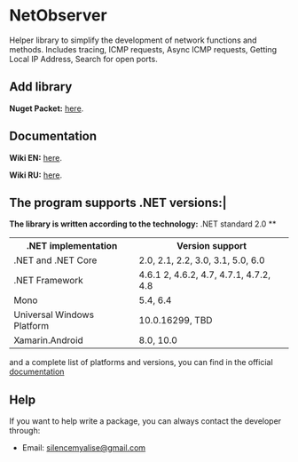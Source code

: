 # NetObserver

Helper library to simplify the development of network functions and methods.
Includes tracing, ICMP requests, Async ICMP requests, Getting Local IP Address, Search for open ports.

## Add library
**Nuget Packet:** [here](https://www.nuget.org/packages/NetObserver.Helper/ "Actual Nuget Packet").

## Documentation

**Wiki EN:** [here](https://github.com/hekkaaa/NetObserver/wiki#ru-ru "Documentation in English").

**Wiki RU:** [here](https://github.com/hekkaaa/NetObserver/wiki#ru-ru "Документация на русском").


## The program supports .NET versions:|

**The library is written according to the technology:** .NET standard 2.0 **

<table>
  <tr>
    <th>.NET implementation</th>
    <th>Version support</th>
  </tr>
  <tr>
    <td>
      .NET and .NET Core
    </td>
    <td>
      2.0, 2.1, 2.2, 3.0, 3.1, 5.0, 6.0
    </td>
  </tr>
  <tr>
    <td>
      .NET Framework
    </td>
    <td>
      4.6.1 2, 4.6.2, 4.7, 4.7.1, 4.7.2, 4.8
    </td>
  </tr>
  <tr>
    <td>
      Mono
    </td>
    <td>
      5.4, 6.4
    </td>
  </tr>
  <tr>
    <td>
      Universal Windows Platform
    </td>
    <td>
      10.0.16299, TBD
    </td>
  </tr>
 <tr>
    <td>
      Xamarin.Android
    </td>
    <td>
      8.0, 10.0
    </td>
  </tr>
</table>
and a complete list of platforms and versions, you can find in the official <a href="https://docs.microsoft.com/en-us/dotnet/standard/net-standard?tabs=net-standard-2-0">documentation</a>

## Help
If you want to help write a package, you can always contact the developer through:
- Email: <silencemyalise@gmail.com>
